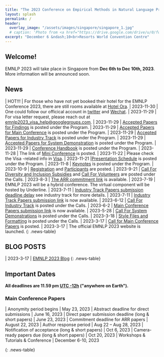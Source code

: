 ```yaml
---
title: "The 2023 Conference on Empirical Methods in Natural Language Processing"
layout: splash
permalink: /
header:
  overlay_image: "/assets/images/singapore/singapore_1.jpg"
  # caption: 'Photo from <a href="https://drive.google.com/drive/u/0/folders/10XXSEjTNDmrwU0tqL58la1n3YlE-g4V8">EMNLP 2023 Website Image.png</a> '
excerpt: "December 6 &ndash;10<br>Resorts World Convention Centre"
---
```


## Welcome!
EMNLP 2023 will take place in Singapore from **Dec 6th to Dec 10th, 2023**. More information will be announced soon.


## News
<style>
.news-table { font-size: .9em; table-layout: fixed; }
.news-table tr td:nth-child(1) { font-weight: bold; width: 10em; }
</style>

| HOT!!! | For those who have not yet booked their hotel for the EMNLP Conference 2023, there are still rooms available at [Hotel Ora](https://www.idem.events/r/emnlp-conference-2023-hotel-ora/). 
| 2023-11-30 | One could follow our officical account in [twitter](https://twitter.com/emnlpmeeting)  and [Wechat](/assets/images/logos/wechat-logo.png). 
| 2023-11-29 | For visa letter request, please reach out at  [emnlp2023_visa_help@googlegroups.com](mailto:celine@nus.edu.sg). 
| 2023-11-29 | [Accepted Papers for Findings](/program/accepted_findings/) is posted under the Program.
| 2023-11-29 | [Accepted Papers for Main Conference](/program/accepted_main_conference/) is posted under the Program.
| 2023-11-29 | [Accepted Papers for Industry Track](/program/industry/) is posted under the Program.
| 2023-11-29 | [Accepted Papers for System Demonstration](/program/demo/) is posted under the Program.
| 2023-11-29 | [Conference Handbook](https://2023.emnlp.org/program/) is posted under the Program.
| 2023-11-28 | The link of [Mini Conference](https://virtual2023.emnlp.org/) is posted.
| 2023-11-22 | Please check the Visa -related info in [Visa](https://2023.emnlp.org/participants/#visa-requirements).
| 2023-11-21 |[Presentation Schedule](https://2023.emnlp.org/program/) is posted under the Program.
| 2023-11-8 | [Keynotes](https://2023.emnlp.org/program/keynotes/) is posted under the Program.
| 2023-10-9 | [Registration](https://2023.emnlp.org/registration/) and [Participants](https://2023.emnlp.org/participants/)  are posted.
| 2023-9-21 | [Call For Diversity and Inclusion Subsidies](/calls/subsidies/) and  [Call For Volunteers](/volunteers)  are posted under the Calls.
| 2023-8-3 | [The ARR commitment link](https://openreview.net/group?id=EMNLP/2023/ARR_Commitment) is available.
| 2023-7-19 | EMNLP 2023 will be a hybrid conference. The virtual component will be hosted by Underline.
| 2023-7-11 | [Industry Track Papers submission deadline delay](/calls/industry_track/) see industry track for more details.
| 2023-7-11 | [Industry Track Papers submission link](https://softconf.com/emnlp2023/industry) is now available.
| 2023-6-12 | [Call For Industry Track](/calls/industry_track/) is posted under the Calls.
| 2023-6-2 | [Main Conference Papers submission link](https://openreview.net/group?id=EMNLP/2023/Conference) is now available.
| 2023-5-28 | [Call For System Demonstrations](/calls/demos/) is posted under the Calls.
| 2023-3-18 | [Style Files and Formatting](/calls/style-and-formatting/) is posted under the Calls.
| 2023-3-17 | [Call for Main Conference Papers](/calls/main_conference_papers/) is posted.
| 2023-3-17 | The official EMNLP 2023 website is launched.
{: .news-table}

## BLOG POSTS 

<style>
.news-table { font-size: .9em; table-layout: fixed;}
.news-table tr td:nth-child(1) { font-weight: bold; width: 10em; }
</style>
| 2023-3-17 | [EMNLP 2023 Blog](/blog/EMNLP-2023-blog)
{: .news-table}

<!-- [Older BLOG POSTS](/blog/){: .btn .btn--info}
{: .text-center} -->


## Important Dates
<b>All deadlines are 11.59 pm <a target="_blank" href="https://www.timeanddate.com/time/zone/timezone/utc-12">UTC -12h</a> ("anywhere on Earth").</b>

### Main Conference Papers
<style>
.news-table { font-size: .9em; table-layout: fixed;}
.news-table tr td:nth-child(1) { font-weight: bold; width: 10em; }
</style>
| Anonymity period begins | May 23, 2023
| Abstract deadline for direct submissions | June 16, 2023
| Direct paper submission deadline (long & short papers) | June 23, 2023
| Commitment deadline for ARR papers | August 22, 2023
| Author response period | Aug 22 – Aug 28, 2023
| Notification of acceptance (long & short papers) | Oct 6, 2023
| Camera-ready papers due (long & short papers) | Oct 20, 2023
| Workshops & Tutorials & Conference | December 6-10, 2023

{: .news-table}


